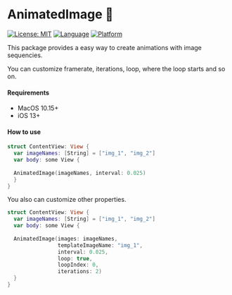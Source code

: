 # AnimatedImage 🍿


[![License: MIT](https://img.shields.io/badge/License-MIT-brightgreen)](https://opensource.org/licenses/MIT)
[![Language](https://img.shields.io/badge/Swift-5-red)](https://swift.org)
[![Platform](https://img.shields.io/badge/Platform-iOS-blue)](https://www.apple.com/ios/ios-13/)

This package provides a easy way to create animations with image sequencies.

You can customize framerate, iterations, loop, where the loop starts and so on.

#### Requirements

* MacOS 10.15+
* iOS 13+

#### How to use

```Swift
struct ContentView: View {
  var imageNames: [String] = ["img_1", "img_2"]
  var body: some View {
  
  AnimatedImage(imageNames, interval: 0.025)
  }
}
```

You also can customize other properties.

```Swift
struct ContentView: View {
  var imageNames: [String] = ["img_1", "img_2"]
  var body: some View {
  
  AnimatedImage(images: imageNames,
                templateImageName: "img_1",
                interval: 0.025,
                loop: true,
                loopIndex: 0,
                iterations: 2)
  }
}
```
